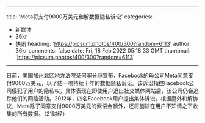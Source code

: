 
---
title: 'Meta将支付9000万美元和解数据隐私诉讼'
categories: 
 - 新媒体
 - 36kr
 - 快讯
headimg: 'https://picsum.photos/400/300?random=6113'
author: 36kr
comments: false
date: Fri, 18 Feb 2022 05:18:33 GMT
thumbnail: 'https://picsum.photos/400/300?random=6113'
---

<div>   
日前，美国加州北区地方法院圣何塞分庭宣布，Facebook的母公司Meta同意支付9000万美元，以了结一项持续十年的数据隐私诉讼。该诉讼指控Facebook公司侵犯了用户的隐私权，具体表现在即使用户退出社交媒体网站后，该公司仍会追踪他们的网络活动。2012年，四名Facebook用户提出集体诉讼。根据庭外和解协议，Meta除了同意支付9000万美元的索偿金额外，还将删除在用户不知情之下收集的所有数据。（21财经）  
</div>
            